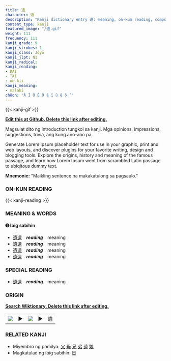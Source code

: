 ```yaml
---
title: 遺
character: 遺
description: "Kanji dictionary entry 遺: meaning, on-kun reading, compounds, origin, related kanji"
content_type: kanji
featured_image: "/遺.gif"
weight: 111
frequency: 111
kanji_grade: 9
kanji_strokes: 1
kanji_class: Jōyō
kanji_jlpt: N1
kanji_radical: 
kanji_reading: 
- DAI
- TAI
- oo-kii
kanji_meaning:
- malaki
chōon: "Ā Ī Ū Ē Ō ā ī ū ē ō ’"
---
```

[//]: # (Don't edit the line below. Kanji animated GIF code is automatically generated.)
{{< kanji-gif >}}

[//]: # (Edit below this line.)

**[Edit this at Github. Delete this link after editing.](https://github.com/tim0g/tim/tree/main/content/kanji/遺/index.md)**

Magsulat dito ng introduction tungkol sa kanji. Mga opinions, impressions, suggestions, trivia, ang kung ano-ano pa.

Generate Lorem Ipsum placeholder text for use in your graphic, print and web layouts, and discover plugins for your favorite writing, design and blogging tools. Explore the origins, history and meaning of the famous passage, and learn how Lorem Ipsum went from scrambled Latin passage to ubiqitous dummy text.
 
**Mnemonic:** "Maikling sentence na makakatulong sa pagsaulo."

### ON-KUN READING

[//]: # (Don't edit the line below. ON-KUN READING code is automatically generated.)
{{< kanji-reading >}}

### MEANING & WORDS

#### ➊ **Ibig sabihin**
  - [遺](../遺)[遺](../遺)　***reading***　meaning
  - [遺](../遺)[遺](../遺)　***reading***　meaning
  - [遺](../遺)[遺](../遺)　***reading***　meaning
  - [遺](../遺)[遺](../遺)　***reading***　meaning

### SPECIAL READING
  - [遺](../遺)[遺](../遺)　***reading***　meaning

### ORIGIN

**[Search Wiktionary. Delete this link after editing.](https://wiktionary.org/wiki/遺)**
<table class="kanji-table"><tr><td>
<img src="60px-遺-bronze.svg.png">
</td><td>▶</td><td>
<img src="60px-遺-oracle.svg.png">
</td><td>▶</td>
<td class="kanji-origin">遺</td>
</tr></table>

### RELATED KANJI
- Miyembro ng pamilya: [父](../父) [母](../母) [兄](../兄) [弟](../弟) [遺](../遺) [娘](../娘)
- Magkatulad ng ibig sabihin: [日](../日)
